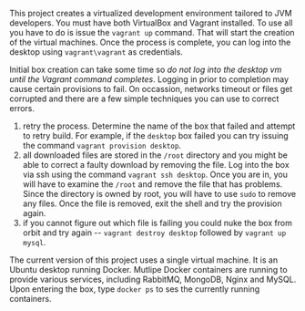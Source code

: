 This project creates a virtualized development environment tailored to JVM developers.  You must have both VirtualBox and Vagrant installed.  To use all you have
 to do is issue the `vagrant up` command.  That will start the creation of the virtual machines.  Once the process is complete, you can log into the desktop
using `vagrant\vagrant` as credentials. 


Initial box creation can take some time so _do not log into the desktop vm until the Vagrant command completes_.  Logging in prior to completion may cause
certain provisions to fail.  On occassion, networks timeout or files get corrupted and there are a few simple techniques you can use to correct errors.

1. retry the process.  Determine the name of the box that failed and attempt to retry build.  For example, if the `desktop` box failed you can
   try issuing the command `vagrant provision desktop`.
2. all downloaded files are stored in the `/root` directory and you might be able to correct a faulty download by removing the file.  Log
   into the box via ssh using the command `vagrant ssh desktop`.  Once you are in, you will have to examine the `/root` and remove the file
   that has problems.  Since the directory is owned by root, you will have to use `sudo` to remove any files.  Once the file is removed,
   exit the shell and try the provision again.
3. if you cannot figure out which file is failing you could nuke the box from orbit and try again -- `vagrant destroy desktop` followed by
   `vagrant up mysql`.

The current version of this project uses a single virtual machine.  It is an Ubuntu desktop running Docker.  Mutlipe Docker containers are running to provide various services, including RabbitMQ, MongoDB, Nginx and MySQL.  Upon entering the box, type `docker ps` to ses the currently running containers.

